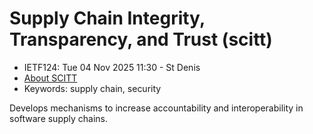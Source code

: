 # Supply Chain Integrity, Transparency, and Trust (scitt)
* <IETFschedule>IETF124: Tue 04 Nov 2025 11:30 - St Denis</IETFschedule>
* [About SCITT](https://datatracker.ietf.org/group/scitt/about/)
*  Keywords: supply chain, security

Develops mechanisms to increase accountability and interoperability in software supply chains.

